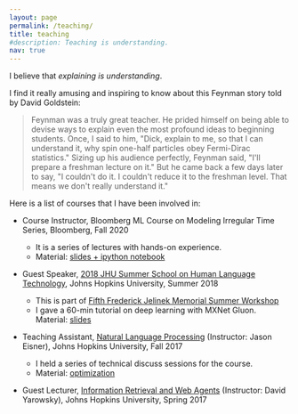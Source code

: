 ```yaml
---
layout: page
permalink: /teaching/
title: teaching
#description: Teaching is understanding. 
nav: true
---
```


I believe that *explaining is understanding*. 

I find it really amusing and inspiring to know about this Feynman story told by David Goldstein: 

> Feynman was a truly great teacher. He prided himself on being able to devise ways to explain even the most profound ideas to beginning students. Once, I said to him, "Dick, explain to me, so that I can understand it, why spin one-half particles obey Fermi-Dirac statistics." Sizing up his audience perfectly, Feynman said, "I'll prepare a freshman lecture on it." But he came back a few days later to say, "I couldn't do it. I couldn't reduce it to the freshman level. That means we don't really understand it."

Here is a list of courses that I have been involved in:

- Course Instructor, Bloomberg ML Course on Modeling Irregular Time Series, Bloomberg, Fall 2020
    - It is a series of lectures with hands-on experience.
    - Material: [slides + ipython notebook](https://github.com/HMEIatJHU/tpp-short-course)

- Guest Speaker, [2018 JHU Summer School on Human Language Technology](https://www.clsp.jhu.edu/workshops/18-workshop/2018-jhu-summer-school-on-human-language-technology/), Johns Hopkins University, Summer 2018
    - This is part of [Fifth Frederick Jelinek Memorial Summer Workshop](https://www.clsp.jhu.edu/workshops/18-workshop/)
    - I gave a 60-min tutorial on deep learning with MXNet Gluon. Material: [slides]({{site.baseurl}}/assets/pdf/gluon.pdf)

- Teaching Assistant, [Natural Language Processing](http://www.cs.jhu.edu/~jason/465/) (Instructor: Jason Eisner), Johns Hopkins University, Fall 2017
    - I held a series of technical discuss sessions for the course. 
    - Material: [optimization]({{site.baseurl}}/assets/pdf/optimization.pdf)

- Guest Lecturer, [Information Retrieval and Web Agents](http://www.cs.jhu.edu/~yarowsky/cs466.html) (Instructor: David Yarowsky), Johns Hopkins University, Spring 2017
